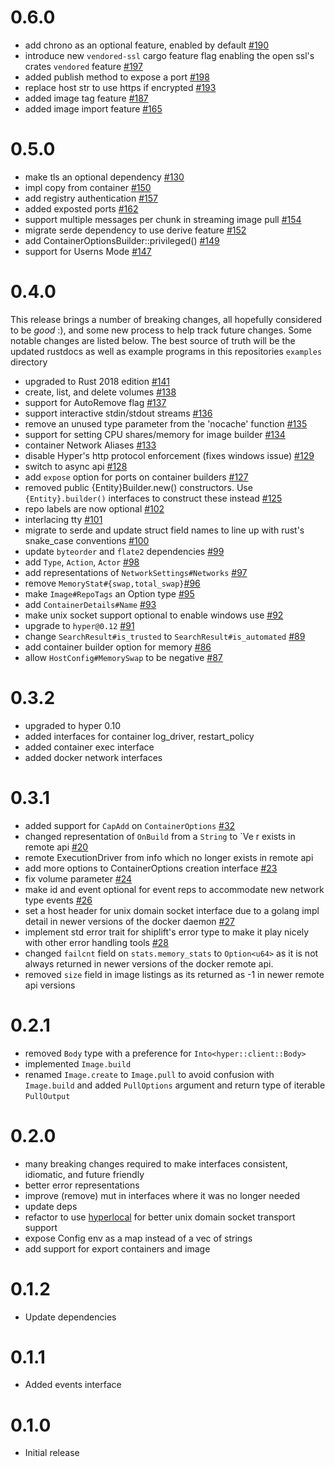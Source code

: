 # 0.6.0

* add chrono as an optional feature, enabled by default [#190](https://github.com/softprops/shiplift/pull/190)
* introduce new `vendored-ssl` cargo feature flag enabling the open ssl's crates `vendored`  feature [#197](https://github.com/softprops/shiplift/pull/197)
* added publish method to expose a port [#198](https://github.com/softprops/shiplift/pull/198)
* replace host str to use https if encrypted [#193](https://github.com/softprops/shiplift/pull/193)
* added image tag feature [#187](https://github.com/softprops/shiplift/pull/187)
* added image import feature [#165](https://github.com/softprops/shiplift/pull/165)

# 0.5.0

* make tls an optional dependency [#130](https://github.com/softprops/shiplift/pull/130)
* impl copy from container [#150](https://github.com/softprops/shiplift/pull/150)
* add registry authentication [#157](https://github.com/softprops/shiplift/pull/157)
* added exposted ports [#162](https://github.com/softprops/shiplift/pull/162)
* support multiple messages per chunk in streaming image pull [#154](https://github.com/softprops/shiplift/pull/154)
* migrate serde dependency to use derive feature  [#152](https://github.com/softprops/shiplift/pull/152)
* add ContainerOptionsBuilder::privileged() [#149](https://github.com/softprops/shiplift/pull/149)
* support for Userns Mode [#147](https://github.com/softprops/shiplift/pull/147)

# 0.4.0

This release brings a number of breaking changes, all hopefully considered to be *good* :), and some new process to help track future changes. Some notable changes are listed below. The best source of truth will be the updated rustdocs as well as example programs in this repositories `examples` directory

* upgraded to Rust 2018 edition [#141](https://github.com/softprops/shiplift/pull/141)
* create, list, and delete volumes [#138](https://github.com/softprops/shiplift/pull/138)
* support for AutoRemove flag [#137](https://github.com/softprops/shiplift/pull/137)
* support interactive stdin/stdout streams [#136](https://github.com/softprops/shiplift/pull/136)
* remove an unused type parameter from the 'nocache' function [#135](https://github.com/softprops/shiplift/pull/135)
* support for setting CPU shares/memory for image builder [#134](https://github.com/softprops/shiplift/pull/134)
* container Network Aliases  [#133](https://github.com/softprops/shiplift/pull/133)
* disable Hyper's http protocol enforcement (fixes windows issue) [#129](https://github.com/softprops/shiplift/pull/129)
* switch to async api [#128](https://github.com/softprops/shiplift/pull/128)
* add `expose` option for ports on container builders [#127](https://github.com/softprops/shiplift/pull/127)
* removed public {Entity}Builder.new() constructors. Use `{Entity}.builder()` interfaces to construct these instead [#125](https://github.com/softprops/shiplift/pull/125)
* repo labels are now optional [#102](https://github.com/softprops/shiplift/pull/102)
* interlacing tty [#101](https://github.com/softprops/shiplift/pull/101)
* migrate to serde and update struct field names to line up with rust's snake_case conventions [#100](https://github.com/softprops/shiplift/pull/100)
* update `byteorder` and `flate2` dependencies [#99](https://github.com/softprops/shiplift/pull/99)
* add `Type`, `Action`, `Actor` [#98](https://github.com/softprops/shiplift/pull/98)
* add representations of `NetworkSettings#Networks` [#97](https://github.com/softprops/shiplift/pull/97)
* remove `MemoryStat#{swap,total_swap}`[#96](https://github.com/softprops/shiplift/pull/96)
* make `Image#RepoTags` an Option type [#95](https://github.com/softprops/shiplift/pull/95)
* add `ContainerDetails#Name` [#93](https://github.com/softprops/shiplift/pull/93)
* make unix socket support optional to enable windows use [#92](https://github.com/softprops/shiplift/pull/92)
* upgrade to `hyper@0.12` [#91](https://github.com/softprops/shiplift/pull/91)
* change `SearchResult#is_trusted` to `SearchResult#is_automated` [#89](https://github.com/softprops/shiplift/pull/89)
* add container builder option for memory [#86](https://github.com/softprops/shiplift/pull/86)
* allow `HostConfig#MemorySwap` to be negative [#87](https://github.com/softprops/shiplift/pull/87)

# 0.3.2
* upgraded to hyper 0.10
* added interfaces for container log_driver, restart_policy
* added container exec interface
* added docker network interfaces

# 0.3.1

* added support for `CapAdd` on `ContainerOptions` [#32](https://github.com/softprops/shiplift/pull/32)
* changed representation of `OnBuild` from a `String` to `Ve     r exists in remote api [#20](https://github.com/softprops/shiplift/pull/20)
* remote ExecutionDriver from info which no longer exists in remote api
* add more options to ContainerOptions creation interface [#23](https://github.com/softprops/shiplift/pull/23)
* fix volume parameter [#24](https://github.com/softprops/shiplift/pull/24)
* make id and event optional for event reps to accommodate new network type events [#26](https://github.com/softprops/shiplift/pull/26)
* set a host header for unix domain socket interface due to a golang impl detail in newer versions of the docker daemon [#27](https://github.com/softprops/shiplift/pull/27)
* implement std error trait for shiplift's error type to make it play nicely with other error handling tools  [#28](https://github.com/softprops/shiplift/pull/28)
* changed `failcnt` field on `stats.memory_stats` to `Option<u64>` as it is not always returned in newer versions of the docker remote api.
* removed `size` field in image listings as its returned as -1 in newer remote api versions

# 0.2.1

* removed `Body` type with a preference for `Into<hyper::client::Body>`
* implemented `Image.build`
* renamed `Image.create` to `Image.pull` to avoid confusion with `Image.build` and added `PullOptions` argument and return type of iterable `PullOutput`

# 0.2.0

* many breaking changes required to make interfaces consistent, idiomatic, and future friendly
* better error representations
* improve (remove) mut in interfaces where it was no longer needed
* update deps
* refactor to use [hyperlocal](https://github.com/softprops/hyperlocal) for better unix domain socket transport support
* expose Config env as a map instead of a vec of strings
* add support for export containers and image

# 0.1.2

* Update dependencies

# 0.1.1

* Added events interface

# 0.1.0

* Initial release
